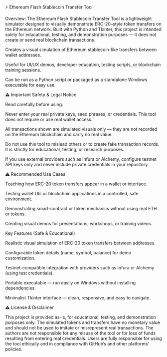 ⚡ Ethereum Flash Stablecoin Transfer Tool

Overview:
The Ethereum Flash Stablecoin Transfer Tool is a lightweight simulator designed to visually demonstrate ERC-20–style token transfers on the Ethereum network.
Built with Python and Tkinter, this project is intended solely for educational, testing, and demonstration purposes — it does not create or send real blockchain transactions.

Creates a visual simulation of Ethereum stablecoin-like transfers between wallet addresses.

Useful for UI/UX demos, developer education, testing scripts, or blockchain training sessions.

Can be run as a Python script or packaged as a standalone Windows executable for easy use.

⚠️ Important Safety & Legal Notice

Read carefully before using.

Never enter your real private keys, seed phrases, or credentials.
This tool does not require or use real wallet access.

All transactions shown are simulated visuals only — they are not recorded on the Ethereum blockchain and carry no real value.

Do not use this tool to mislead others or to create fake transaction records.
It is strictly for educational, testing, or research purposes.

If you use external providers such as Infura or Alchemy, configure testnet API keys only and never include private credentials in your repository.

⚠️ Recommended Use Cases

Teaching how ERC-20 token transfers appear in a wallet or interface.

Testing wallet UIs or blockchain applications in a controlled, safe environment.

Demonstrating smart-contract or token mechanics without using real ETH or tokens.

Creating visual demos for presentations, workshops, or training videos.

Key Features (Safe & Educational)

Realistic visual simulation of ERC-20 token transfers between addresses.

Configurable token details (name, symbol, balance) for demo customization.

Testnet-compatible integration with providers such as Infura or Alchemy (using test credentials).

Portable executable — run easily on Windows without installing dependencies.

Minimalist Tkinter interface — clean, responsive, and easy to navigate.

⚠️ License & Disclaimer

This project is provided as-is, for educational, testing, and demonstration purposes only.
The simulated tokens and transfers have no monetary value and should not be used to imitate or misrepresent real transactions.
The authors are not responsible for any misuse of the tool or for loss of funds resulting from entering real credentials.
Users are fully responsible for using the tool ethically and in compliance with GitHub’s and other platforms’ policies.
